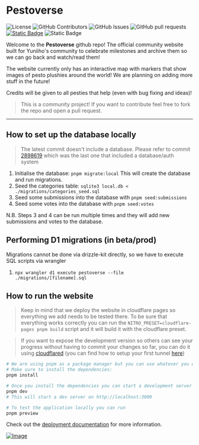 # Pestoverse

![License](https://shieldsio.tougrel.dev/github/license/Tougrel/pestoverse?style=for-the-badge)
![GitHub Contributors](https://shieldsio.tougrel.dev/github/contributors/Tougrel/pestoverse?style=for-the-badge)
![GitHub Issues](https://shieldsio.tougrel.dev/github/issues/Tougrel/pestoverse?style=for-the-badge)
![GitHub pull requests](https://shieldsio.tougrel.dev/github/issues-pr/Tougrel/pestoverse?style=for-the-badge)
[![Static Badge](https://shieldsio.tougrel.dev/badge/Localization_at_Crowdin-15803d?style=for-the-badge&logo=crowdin)](https://crowdin.com/project/pestoverse)
![Static Badge](https://shieldsio.tougrel.dev/badge/Powered_by_Cloudflare-F38020?style=for-the-badge&logo=Cloudflare&logoColor=white)

Welcome to the **Pestoverse** github repo! The official community website built for Yuniiho's community to celebrate milestones and archive them so we can go back and watch/read them!

The website currently only has an interactive map with markers that show images of pesto plushies around the world! We are planning on adding more stuff in the future!

Credits will be given to all pesties that help (even with bug fixing and ideas)!

> This is a community project! If you want to contribute feel free to fork the repo and open a pull request.

---

## How to set up the database locally

> The latest commit doesn't include a database. Please refer to commit [2898619](https://github.com/Tougrel/Pestoverse/commit/2898619) which was the last one that included a database/auth system

1. Initialise the database: `pnpm migrate:local`
   This will create the database and run migrations.
2. Seed the categories table: `sqlite3 local.db < ./migrations/categories_seed.sql`
3. Seed some submissions into the database with `pnpm seed:submissions`
4. Seed some votes into the database with `pnpm seed:votes`

N.B. Steps 3 and 4 can be run multiple times and they will add new submissions and votes to the database.

## Performing D1 migrations (in beta/prod)

Migrations cannot be done via drizzle-kit directly, so we have to execute SQL scripts via wrangler

1. `npx wrangler d1 execute pestoverse --file ./migrations/[filename].sql`

## How to run the website

> Keep in mind that we deploy the website in cloudflare pages so everything we add needs to be tested there. To be sure that everything works correctly you can run the `NITRO_PRESET=cloudflare-pages pnpm build` script and it will build it with the cloudflare preset.

> If you want to expose the development version so others can see your progress without having to commit your changes so far, you can do it using [cloudflared](https://github.com/cloudflare/cloudflared) (you can find how to setup your first tunnel [here](https://developers.cloudflare.com/cloudflare-one/connections/connect-apps/install-and-setup/tunnel-guide/))

```bash
# We are using pnpm as a package manager but you can use whatever you want
# Make sure to install the dependencies:
pnpm install

# Once you install the dependencies you can start a development server using
pnpm dev
# This will start a dev server on http://localhost:3000

# To test the application locally you can run
pnpm preview
```

Check out the [deployment documentation](https://nuxt.com/docs/getting-started/deployment) for more information.

[![Image](https://i.imgur.com/gydj2I0.png)](https://pestoverse.tougrel.dev)
